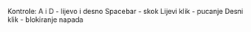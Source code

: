 Kontrole:
A i D - lijevo i desno
Spacebar - skok
Lijevi klik - pucanje
Desni klik - blokiranje napada
